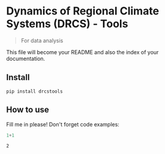 # Dynamics of Regional Climate Systems (DRCS) - Tools
> For data analysis


This file will become your README and also the index of your documentation.

## Install

`pip install drcstools`

## How to use

Fill me in please! Don't forget code examples:

```python
1+1
```




    2


